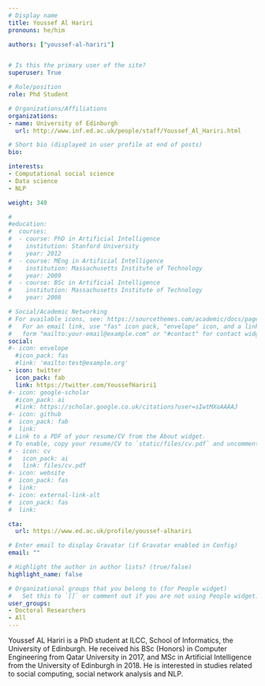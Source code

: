 ```yaml
---
# Display name
title: Youssef Al Hariri		
pronouns: he/him

authors: ["youssef-al-hariri"]


# Is this the primary user of the site?
superuser: True 

# Role/position
role: Phd Student

# Organizations/Affiliations
organizations:
- name: University of Edinburgh
  url: http://www.inf.ed.ac.uk/people/staff/Youssef_Al_Hariri.html

# Short bio (displayed in user profile at end of posts)
bio: 

interests:
- Computational social science
- Data science
- NLP

weight: 340

#
#education:
#  courses:
#  - course: PhD in Artificial Intelligence
#    institution: Stanford University
#    year: 2012
#  - course: MEng in Artificial Intelligence
#    institution: Massachusetts Institute of Technology
#    year: 2009
#  - course: BSc in Artificial Intelligence
#    institution: Massachusetts Institute of Technology
#    year: 2008

# Social/Academic Networking
# For available icons, see: https://sourcethemes.com/academic/docs/page-builder/#icons
#   For an email link, use "fas" icon pack, "envelope" icon, and a link in the
#   form "mailto:your-email@example.com" or "#contact" for contact widget.
social:
#- icon: envelope
  #icon_pack: fas
  #link: 'mailto:test@example.org'
- icon: twitter
  icon_pack: fab
  link: https://twitter.com/YoussefHariri1
#- icon: google-scholar
  #icon_pack: ai
  #link: https://scholar.google.co.uk/citations?user=sIwtMXoAAAAJ
#- icon: github
#  icon_pack: fab
#  link: 
# Link to a PDF of your resume/CV from the About widget.
# To enable, copy your resume/CV to `static/files/cv.pdf` and uncomment the lines below.
# - icon: cv
#   icon_pack: ai
#   link: files/cv.pdf
#- icon: website
#  icon_pack: fas
#  link: 
#- icon: external-link-alt
#  icon_pack: fas
#  link: 

cta:
  url: https://www.ed.ac.uk/profile/youssef-alhariri

# Enter email to display Gravatar (if Gravatar enabled in Config)
email: ""

# Highlight the author in author lists? (true/false)
highlight_name: false

# Organizational groups that you belong to (for People widget)
#   Set this to `[]` or comment out if you are not using People widget.
user_groups:
- Doctoral Researchers 
- All 
---
```


Youssef AL Hariri is a PhD student at ILCC, School of Informatics, the University of Edinburgh. He received his BSc (Honors) in Computer Engineering from Qatar University in 2017, and MSc in Artificial Intelligence from the University of Edinburgh in 2018. He is interested in studies related to social computing, social network analysis and NLP. 

